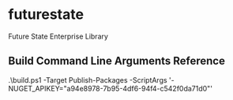 # futurestate
Future State Enterprise Library

## Build Command Line Arguments Reference

.\build.ps1 -Target Publish-Packages -ScriptArgs '-NUGET_APIKEY="a94e8978-7b95-4df6-94f4-c542f0da71d0"'